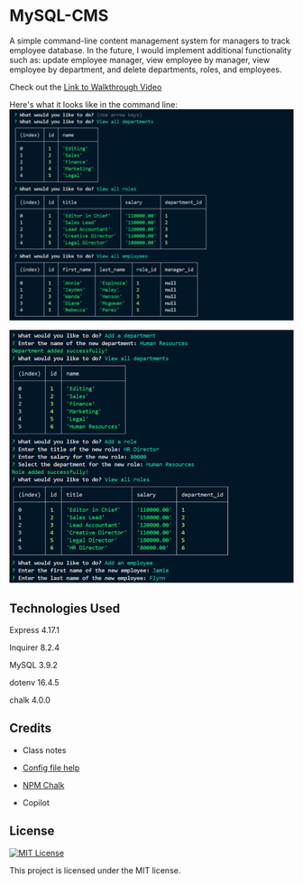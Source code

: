 # MySQL-CMS
A simple command-line content management system for managers to track employee database. In the future, I would implement additional functionality such as: update employee manager, view employee by manager, view employee by department, and delete departments, roles, and employees. 

Check out the 
[Link to Walkthrough Video](https://drive.google.com/file/d/1HreF63jXN_tCWOu0hgZMp-9JwMC7fhy2/view)


Here's what it looks like in the command line:
![Screenshot1](./images/screenshot1.png)

![Screenshot2](./images/screenshot2.png)

  ## Technologies Used

  Express 4.17.1

  Inquirer 8.2.4

  MySQL 3.9.2

  dotenv 16.4.5

  chalk 4.0.0

  ## Credits

 * Class notes

* [Config file help](https://github.com/jpd61/employee-tracker/tree/master)

* [NPM Chalk](https://www.npmjs.com/package/chalk)

* Copilot

## License
[![MIT License](https://img.shields.io/badge/License-MIT-green.svg)](https://choosealicense.com/licenses/mit/)

This project is licensed under the MIT license.



